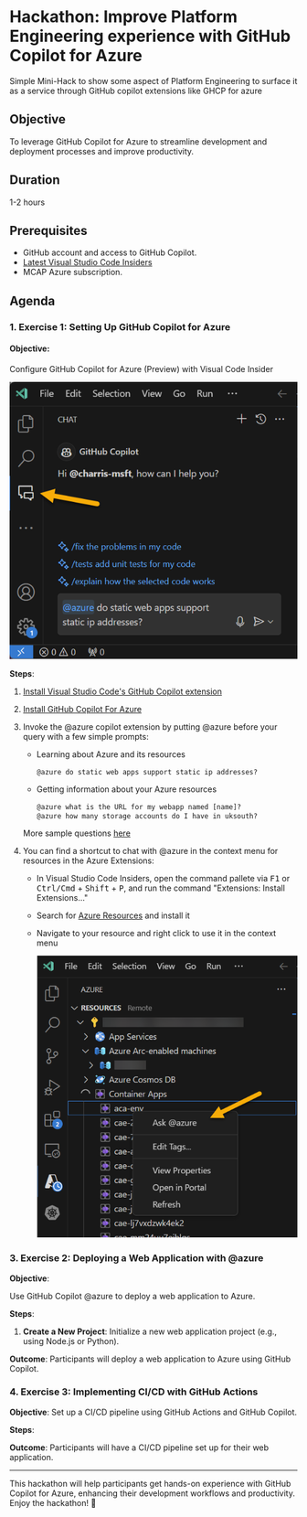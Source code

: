 # Hackathon: Improve Platform Engineering experience with GitHub Copilot for Azure 
Simple Mini-Hack to show some aspect of Platform Engineering to surface it as a service through GitHub copilot extensions like GHCP for azure

## Objective
To leverage GitHub Copilot for Azure to streamline development and deployment processes and improve productivity.

## Duration
1-2 hours

## Prerequisites
- GitHub account and access to GitHub Copilot.
- [Latest Visual Studio Code Insiders](https://code.visualstudio.com/insiders/)
- MCAP Azure subscription.

## Agenda


### 1. Exercise 1: Setting Up GitHub Copilot for Azure

####  **Objective**: 

  Configure GitHub Copilot for Azure (Preview) with Visual Code Insider

  ![image](/images/azure_extension.png)

**Steps**:
  1. [Install Visual Studio Code's GitHub Copilot extension](https://docs.github.com/en/copilot/quickstart)
  2. [Install GitHub Copilot For Azure](https://github.com/microsoft/GitHub-Copilot-for-Azure?tab=readme-ov-file#installation)
  3. Invoke the @azure copilot extension by putting @azure before your query with a few simple prompts:
      - Learning about Azure and its resources        
        ```
        @azure do static web apps support static ip addresses?        
        ```   
      - Getting information about your Azure resources
        ```
        @azure what is the URL for my webapp named [name]?
        @azure how many storage accounts do I have in uksouth?
        ```

      More sample questions [here](https://github.com/microsoft/GitHub-Copilot-for-Azure?tab=readme-ov-file#sample-questions)

  4. You can find a shortcut to chat with @azure in the context menu for resources in the Azure Extensions: 
    
      - In Visual Studio Code Insiders, open the command pallete via <kbd>F1</kbd> or <kbd>Ctrl/Cmd</kbd> + <kbd>Shift</kbd> + <kbd>P</kbd>, and run the command "Extensions: Install Extensions..."
        
      - Search for [Azure Resources](https://marketplace.visualstudio.com/tems?itemName=ms-azuretools.vscode-azureresourcegroups) and install it
     
    
      - Navigate to your resource and right click to use it in the context menu

        ![image](/images/contextualMenu.png)
      

### 3. Exercise 2: Deploying a Web Application with @azure

**Objective**:

Use GitHub Copilot @azure to deploy a web application to Azure.
 
**Steps**:
  1. **Create a New Project**: Initialize a new web application project (e.g., using Node.js or Python).
 
**Outcome**: Participants will deploy a web application to Azure using GitHub Copilot.

### 4. Exercise 3: Implementing CI/CD with GitHub Actions 

**Objective**:
Set up a CI/CD pipeline using GitHub Actions and GitHub Copilot.

**Steps**:

**Outcome**: Participants will have a CI/CD pipeline set up for their web application.

---

This hackathon will help participants get hands-on experience with GitHub Copilot for Azure, enhancing their development workflows and productivity. Enjoy the hackathon! 🚀

